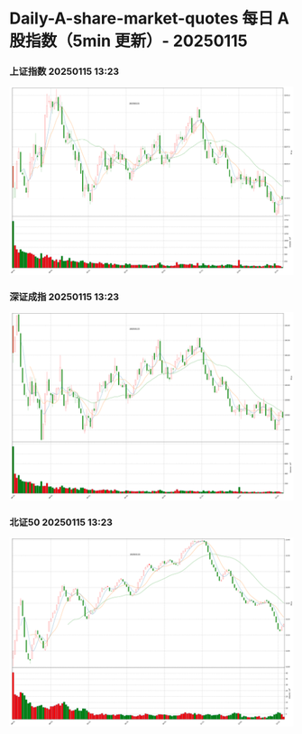 
# Daily-A-share-market-quotes 每日 A 股指数（5min 更新）- 20250115

### 上证指数 20250115 13:23
![](./fig/2025/1/20250115-sh000001.png)

### 深证成指 20250115 13:23
![](./fig/2025/1/20250115-sz399001.png)

### 北证50 20250115 13:23
![](./fig/2025/1/20250115-bj899050.png)
